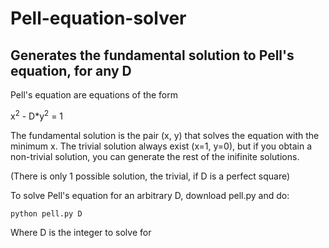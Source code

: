 # Pell-equation-solver
## Generates the fundamental solution to Pell's equation, for any D

Pell's equation are equations of the form

x<sup>2</sup> - D*y<sup>2</sup> = 1

The fundamental solution is the pair (x, y) that solves the equation with the minimum x.
The trivial solution always exist (x=1, y=0), but if you obtain a non-trivial solution, you can generate the rest of the inifinite solutions.

(There is only 1 possible solution, the trivial, if D is a perfect square)

To solve Pell's equation for an arbitrary D, download pell.py and do:

```
python pell.py D
```

Where D is the integer to solve for
